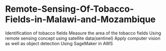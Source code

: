 
# Remote-Sensing-Of-Tobacco-Fields-in-Malawi-and-Mozambique
Identification of tobacco fields
Measure the area of the tobacco fields
Using remote sensing concept
using satellite data(sentinel)
Apply computer vision as well as object detection
Using SageMaker in AWS

